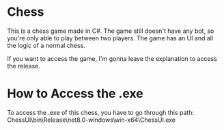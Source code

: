 # Chess
This is a chess game made in C#.
The game still doesn't have any bot, so you're only able to play between two players.
The game has an UI and all the logic of a normal chess.

If you want to access the game, I'm gonna leave the explanation to access the release.

# How to Access the .exe
To access the .exe of this chess, you have to go through this path: ChessUI\bin\Release\net8.0-windows\win-x64\ChessUI.exe
